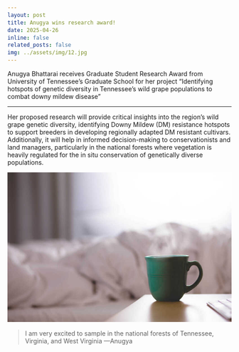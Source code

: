 ```yaml
---
layout: post
title: Anugya wins research award!
date: 2025-04-26 
inline: false
related_posts: false
img: ../assets/img/12.jpg
---
```


Anugya Bhattarai receives Graduate Student Research Award from University of Tennessee’s Graduate School for her project “Identifying hotspots of genetic diversity in Tennessee’s wild grape populations to combat downy mildew disease”

---
Her proposed research will provide critical insights into the region’s wild grape genetic diversity, identifying Downy Mildew (DM) resistance hotspots to support breeders in developing regionally adapted DM resistant cultivars. Additionally, it will help in informed decision-making to conservationists and land managers, particularly in the national forests where vegetation is heavily regulated for the in situ conservation of genetically diverse populations.

![image](../assets/img/12.jpg)



> I am very excited to sample in the national forests of Tennessee, Virginia, and West Virginia
> —Anugya

